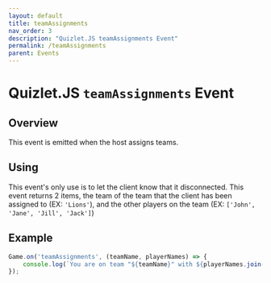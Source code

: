 ```yaml
---
layout: default
title: teamAssignments
nav_order: 3
description: "Quizlet.JS teamAssignments Event"
permalink: /teamAssignments
parent: Events
---
```


# Quizlet.JS `teamAssignments` Event

## Overview
This event is emitted when the host assigns teams.

## Using
This event's only use is to let the client know that it disconnected. This event returns 2 items, the team of the team that the client has been assigned to (EX: `'Lions'`), and the other players on the team (EX: `['John', 'Jane', 'Jill', 'Jack']`)

## Example
```js
Game.on('teamAssignments', (teamName, playerNames) => {
    console.log(`You are on team "${teamName}" with ${playerNames.join(', ')}`);
});
```